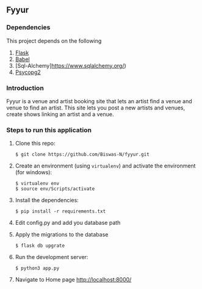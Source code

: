## Fyyur

### Dependencies
This project depends on the following
1. [Flask](https://flask.palletsprojects.com/en/2.0.x/)
2. [Babel](https://babeljs.io/)
3. [Sql-Alchemy]https://www.sqlalchemy.org/)
4. [Psycopg2](https://www.psycopg.org/)

### Introduction

Fyyur is a venue and artist booking site that lets an artist find a venue and venue to find an artist. This site lets you post a new artists and venues, create shows linking an artist and a venue.

### Steps to run this application

1. Clone this repo:

   ```
   $ git clone https://github.com/Biswas-N/fyyur.git
   ```

2. Create an environment (using `virtualenv`) and activate the environment (for windows):
   ```
   $ virtualenv env
   $ source env/Scripts/activate
   ```
3. Install the dependencies:

   ```
   $ pip install -r requirements.txt
   ```

4. Edit config.py and add you database path
5. Apply the migrations to the database

   ```
   $ flask db upgrate
   ```

6. Run the development server:

   ```
   $ python3 app.py
   ```

7. Navigate to Home page [http://localhost:8000/](http://localhost:8000/)
